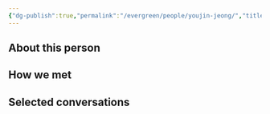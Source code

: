```yaml
---
{"dg-publish":true,"permalink":"/evergreen/people/youjin-jeong/","title":"graduate student","tags":["people","potential_fellow","ERL_2025_meeting"]}
---
```


## About this person


## How we met


## Selected conversations
